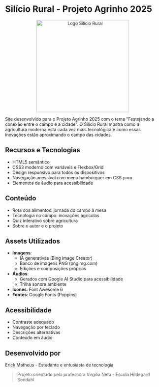 # Silício Rural - Projeto Agrinho 2025

<p align="center">
  <img src="https://drive.google.com/uc?export=view&id=1eZWaR7-hq0NALJ76Ht6V8hKRYu0I7Fh6](https://drive.google.com/file/d/1SU6igspQS92bk-w4yH84AC5gIy3pwBPd/preview" alt="Logo Silício Rural" width="300"/>
</p>

Site desenvolvido para o Projeto Agrinho 2025 com o tema "Festejando a conexão entre o campo e a cidade". O Silício Rural mostra como a agricultura moderna está cada vez mais tecnológica e como essas inovações estão aproximando o campo das cidades.

## Recursos e Tecnologias
- HTML5 semântico
- CSS3 moderno com variáveis e Flexbox/Grid
- Design responsivo para todos os dispositivos
- Navegação acessível com menu hamburguer em CSS puro
- Elementos de áudio para acessibilidade

## Conteúdo
- Rota dos alimentos: jornada do campo à mesa
- Tecnologia no campo: inovações agrícolas
- Quiz interativo sobre agricultura
- Sobre o autor e o projeto

## Assets Utilizados
- **Imagens**: 
  - IA generativas (Bing Image Creator)
  - Banco de imagens PNG (pngimg.com)
  - Edições e composições próprias
- **Áudios**: 
  - Gerados com Google AI Studio para acessibilidade
  - Trilha sonora ambiente
- **Ícones**: Font Awesome 6
- **Fontes**: Google Fonts (Poppins)

## Acessibilidade
- Contraste adequado
- Navegação por teclado
- Descrições alternativas
- Conteúdo em áudio

## Desenvolvido por
Erick Matheus - Estudante e entusiasta de tecnologia

> Projeto orientado pela professora Virgilia Neta - Escola Hildegard Sondahl
